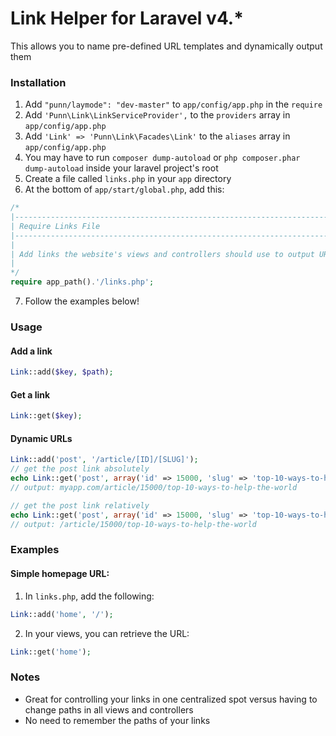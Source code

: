 # Link Helper for Laravel v4.*

This allows you to name pre-defined URL templates and dynamically output them

### Installation
1.	Add `"punn/laymode": "dev-master"` to `app/config/app.php` in the `require`
2.	Add `'Punn\Link\LinkServiceProvider',` to the `providers` array in `app/config/app.php`
3.	Add `'Link' => 'Punn\Link\Facades\Link'` to the `aliases` array in `app/config/app.php`
4.	You may have to run `composer dump-autoload` or `php composer.phar dump-autoload` inside your laravel project's root
5.	Create a file called `links.php` in your `app` directory
6.	At the bottom of `app/start/global.php`, add this:
```php
/*
|--------------------------------------------------------------------------
| Require Links File
|--------------------------------------------------------------------------
|
| Add links the website's views and controllers should use to output URLs
|
*/
require app_path().'/links.php';
```
7.	Follow the examples below!

### Usage
#### Add a link
```php
Link::add($key, $path);
```
#### Get a link
```php
Link::get($key);
```
#### Dynamic URLs
```php
Link::add('post', '/article/[ID]/[SLUG]');
// get the post link absolutely
echo Link::get('post', array('id' => 15000, 'slug' => 'top-10-ways-to-help-the-world'));
// output: myapp.com/article/15000/top-10-ways-to-help-the-world

// get the post link relatively
echo Link::get('post', array('id' => 15000, 'slug' => 'top-10-ways-to-help-the-world'), false);
// output: /article/15000/top-10-ways-to-help-the-world
```

### Examples
#### Simple homepage URL:
1.	In `links.php`, add the following:
```php
Link::add('home', '/');
```
2.	In your views, you can retrieve the URL:
```php
Link::get('home');
```

### Notes
* Great for controlling your links in one centralized spot versus having to change paths in all views and controllers
* No need to remember the paths of your links